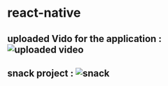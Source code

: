 # react-native
## uploaded Vido for the application : ![uploaded video](https://drive.google.com/drive/folders/1mxB_k3XF-7PMtiAsqwUUB2kkAcnVzpMt?usp=sharing)
## snack project : ![snack](exp://exp.host/@hamza.mt99/lab-41+rkGtixbJk0)
